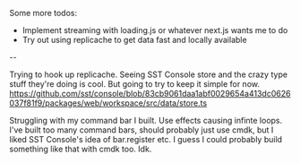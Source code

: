 Some more todos:

- Implement streaming with loading.js or whatever next.js wants me to do
- Try out using replicache to get data fast and locally available

--

Trying to hook up replicache. Seeing SST Console store and the crazy type stuff they're doing is cool. But going to try to keep it simple for now.
<https://github.com/sst/console/blob/83cb9061daa1abf0029654a413dc0626037f81f9/packages/web/workspace/src/data/store.ts>

Struggling with my command bar I built. Use effects causing infinte loops. I've built too many command bars, should probably just use cmdk, but I liked SST Console's idea of bar.register etc. I guess I could probably build something like that with cmdk too. Idk.
